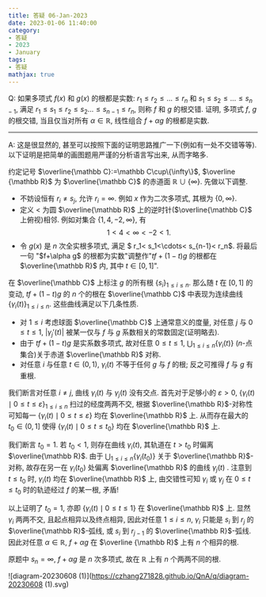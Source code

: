 ```yaml
---
title: 答疑 06-Jan-2023
date: 2023-01-06 11:40:00
category: 
- 答疑
- 2023
- January
tags: 
- 答疑
mathjax: true
---
```


Q: 如果多项式 $f(x)$ 和 $g(x)$ 的根都是实数: $r_1 \leq r_2 \leq \dots \leq r_n$ 和 $s_1 \leq s_2 \leq \dots \leq s_{n-1}$, 满足 $r_1 \leq s_1 \leq r_2 \leq s_2\dots \leq s_{n-1} \leq r_n$, 则称 $f$ 和 $g$ 的根交错. 证明, 多项式 $f$, $g$ 的根交错, 当且仅当对所有 $\alpha\in \mathbb R$, 线性组合 $f + \alpha g$ 的根都是实数.

***

A: 这是很显然的, 甚至可以按照下面的证明思路推广一下(例如有一处不交错等等). 以下证明是把简单的画图题用严谨的分析语言写出来, 从而字略多.

约定记号 $\overline{\mathbb C}:=\mathbb C\cup\{\infty\}$, $\overline {\mathbb R}$ 为 $\overline{\mathbb C}$ 的赤道面 $\mathbb R\cup\{\infty\}$. 先做以下调整.

- 不妨设恒有 $r_i\neq s_j$, 允许 $r_i=\infty$. 例如 $x$ 作为二次多项式, 其根为 $\{0,\infty\}$.
- 定义 $<$ 为圆 $\overline{\mathbb R}$ 上的逆时针($\overline{\mathbb C}$ 上俯视)相邻. 例如对集合 $\{1,4,-2,\infty\}$, 有 $$ 1<4<\infty<-2<1. $$
- 令 $g(x)$ 是 $n$ 次全实根多项式, 满足 $ r_1< s_1<\cdots< s_{n-1}< r_n$. 将最后一句 "$f+\alpha g$ 的根都为实数"调整作"$t f+(1-t) g$ 的根都在 $\overline{\mathbb R}$ 内, 其中 $t\in[0,1]$".

在 $\overline{\mathbb C}$ 上标注 $g$ 的所有根 $\{s_i\}_{1\leq i\leq n}$. 那么随 $t$ 在 $[0,1]$ 的变动, $t f+(1-t) g$ 的 $n$ 个的根在 $\overline{\mathbb C}$ 中表现为连续曲线 $\{\gamma_i(t)\}_{1\leq i\leq n}$. 这些曲线满足以下几条性质.

- 对 $1\leq i$ 考虑球面 $\overline{\mathbb C}$ 上通常意义的度量, 对任意 $j$ 与 $0\leq t\leq 1$, $|\gamma_j'(t)|$ 被某一仅与 $f$ 与 $g$ 系数相关的常数固定(证明略去).
- 由于 $tf+(1-t)g$ 是实系数多项式, 故对任意 $0\leq t\leq 1$, $\bigcup_{1\leq i\leq n}\{\gamma_i(t)\}$ ($n$-点集合)关于赤道 $\overline{\mathbb R}$ 对称.
- 对任意 $i$ 与任意 $t\in (0,1)$, $\gamma_i(t)$ 不等于任何 $g$ 与 $f$ 的根; 反之可推得 $f$ 与 $g$ 有重根.

我们断言对任意 $i\neq j$, 曲线 $\gamma_i(t)$ 与 $\gamma_j(t)$ 没有交点. 首先对于足够小的 $\varepsilon>0$, $\{\gamma_i(t)\mid 0\leq t\leq \varepsilon\}_{1\leq i\leq n}$ 扫过的经度两两不交, 根据 $\overline{\mathbb R}$-对称性可知每一 $\{\gamma_i(t)\mid 0\leq t\leq \varepsilon\}$ 均在 $\overline{\mathbb R}$ 上. 从而存在最大的 $t_0\in(0,1]$ 使得 $\{\gamma_i(t)\mid 0\leq t\leq t_0\}$ 均在 $\overline{\mathbb R}$ 上.

我们断言 $t_0=1$. 若 $t_0<1$, 则存在曲线 $\gamma_i(t)$, 其轨道在 $t>t_0$ 时偏离 $\overline{\mathbb R}$. 由于 $\bigcup_{1\leq i\leq n}\{\gamma_i(t_0)\}$ 关于 $\overline{\mathbb R}$-对称, 故存在另一在 $\gamma_i(t_0)$ 处偏离 $\overline{\mathbb R}$ 的曲线 $\gamma_j(t)$ . 注意到 $t\leq t_0$ 时, $\gamma_i(t)$ 均在 $\overline{\mathbb R}$ 上, 由交错性可知 $\gamma_i$ 或 $\gamma_j$ 在 $0\leq t\leq t_0$ 时的轨迹经过 $f$ 的某一根, 矛盾!

以上证明了 $t_0=1$, 亦即 $\{\gamma_i(t)\mid 0\leq t\leq 1\}$ 在 $\overline{\mathbb R}$ 上. 显然 $\gamma_i$ 两两不交, 且起点相异以及终点相异, 因此对任意 $1\leq i\leq n$, $\gamma_i$ 只能是 $s_i$ 到 $r_j$ 的 $\overline{\mathbb R}$-弧线, 或 $s_i$ 到 $r_{j-1}$ 的 $\overline{\mathbb R}$-弧线. 因此对任意 $\alpha\in \mathbb R$, $f+\alpha g$ 在 $\overline {\mathbb R}$ 上有 $n$ 个相异的根.

原题中 $s_n=\infty$, $f+\alpha g$ 是 $n$ 次多项式, 故在 $\mathbb R$ 上有 $n$ 个两两不同的根.

![diagram-20230608 (1)](https://czhang271828.github.io/QnA/q/diagram-20230608 (1).svg)

